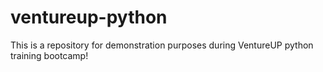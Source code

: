 # ventureup-python
This is a repository for demonstration purposes during VentureUP python training bootcamp!